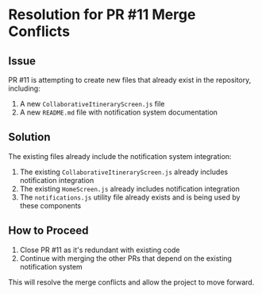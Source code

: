 # Resolution for PR #11 Merge Conflicts

## Issue

PR #11 is attempting to create new files that already exist in the repository, including:
1. A new `CollaborativeItineraryScreen.js` file
2. A new `README.md` file with notification system documentation

## Solution

The existing files already include the notification system integration:
1. The existing `CollaborativeItineraryScreen.js` already includes notification integration
2. The existing `HomeScreen.js` already includes notification integration
3. The `notifications.js` utility file already exists and is being used by these components

## How to Proceed

1. Close PR #11 as it's redundant with existing code
2. Continue with merging the other PRs that depend on the existing notification system

This will resolve the merge conflicts and allow the project to move forward.